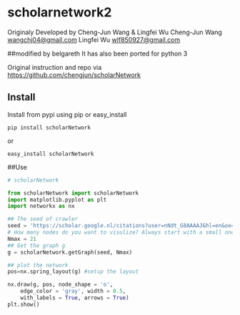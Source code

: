 # scholarnetwork2

Originaly Developed by Cheng-Jun Wang & Lingfei Wu
Cheng-Jun Wang wangchj04@gmail.com Lingfei Wu wlf850927@gmail.com

##modified by belgareth
It has also been ported for python 3

Original instruction and repo via https://github.com/chengjun/scholarNetwork


## Install
Install from pypi using pip or easy_install

	pip install scholarNetwork

or

	easy_install scholarNetwork

##Use

```python
# scholarNetwork

from scholarNetwork import scholarNetwork
import matplotlib.pyplot as plt
import networkx as nx

## The seed of crawler
seed = 'https://scholar.google.nl/citations?user=nNdt_G8AAAAJ&hl=en&oe=ASCII'
# How many nodes do you want to visulize? Always start with a small one. 
Nmax = 21
## Get the graph g
g = scholarNetwork.getGraph(seed, Nmax)

## plot the network
pos=nx.spring_layout(g) #setup the layout

nx.draw(g, pos, node_shape = 'o',
	edge_color = 'gray', width = 0.5,
	with_labels = True, arrows = True)
plt.show()
```
